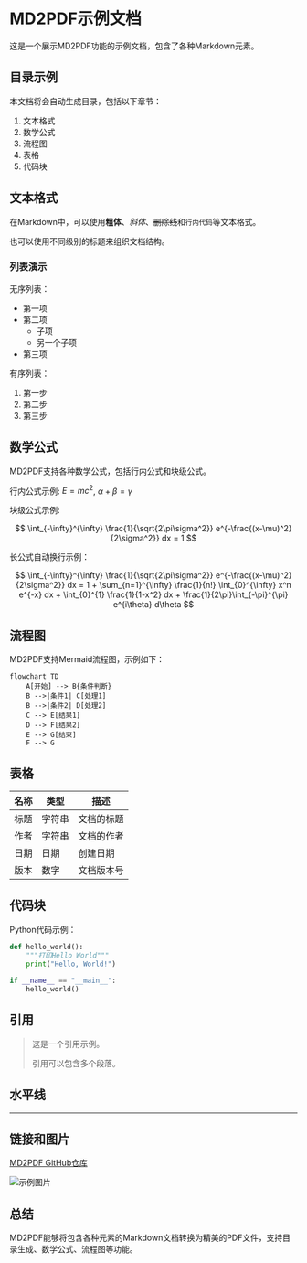 # MD2PDF示例文档

这是一个展示MD2PDF功能的示例文档，包含了各种Markdown元素。

## 目录示例

本文档将会自动生成目录，包括以下章节：
1. 文本格式
2. 数学公式
3. 流程图
4. 表格
5. 代码块

## 文本格式

在Markdown中，可以使用**粗体**、*斜体*、~~删除线~~和`行内代码`等文本格式。

也可以使用不同级别的标题来组织文档结构。

### 列表演示

无序列表：
- 第一项
- 第二项
  - 子项
  - 另一个子项
- 第三项

有序列表：
1. 第一步
2. 第二步
3. 第三步

## 数学公式

MD2PDF支持各种数学公式，包括行内公式和块级公式。

行内公式示例: $E=mc^2$, $\alpha + \beta = \gamma$

块级公式示例:

$$
\int_{-\infty}^{\infty} \frac{1}{\sqrt{2\pi\sigma^2}} e^{-\frac{(x-\mu)^2}{2\sigma^2}} dx = 1
$$

长公式自动换行示例：

$$
\int_{-\infty}^{\infty} \frac{1}{\sqrt{2\pi\sigma^2}} e^{-\frac{(x-\mu)^2}{2\sigma^2}} dx = 1 + \sum_{n=1}^{\infty} \frac{1}{n!} \int_{0}^{\infty} x^n e^{-x} dx + \int_{0}^{1} \frac{1}{1-x^2} dx + \frac{1}{2\pi}\int_{-\pi}^{\pi} e^{i\theta} d\theta
$$

## 流程图

MD2PDF支持Mermaid流程图，示例如下：

```mermaid
flowchart TD
    A[开始] --> B{条件判断}
    B -->|条件1| C[处理1]
    B -->|条件2| D[处理2]
    C --> E[结果1]
    D --> F[结果2]
    E --> G[结束]
    F --> G
```

## 表格

| 名称 | 类型 | 描述 |
|------|------|------|
| 标题 | 字符串 | 文档的标题 |
| 作者 | 字符串 | 文档的作者 |
| 日期 | 日期 | 创建日期 |
| 版本 | 数字 | 文档版本号 |

## 代码块

Python代码示例：

```python
def hello_world():
    """打印Hello World"""
    print("Hello, World!")
    
if __name__ == "__main__":
    hello_world()
```

## 引用

> 这是一个引用示例。
> 
> 引用可以包含多个段落。

## 水平线

---

## 链接和图片

[MD2PDF GitHub仓库](https://github.com/yourusername/md2pdf)

![示例图片](https://via.placeholder.com/300x200)

## 总结

MD2PDF能够将包含各种元素的Markdown文档转换为精美的PDF文件，支持目录生成、数学公式、流程图等功能。 